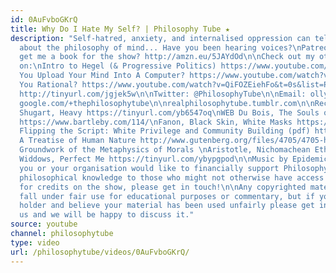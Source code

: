 ```yaml
---
id: 0AuFvboGKrQ
title: Why Do I Hate My Self? | Philosophy Tube ★
description: "Self-hatred, anxiety, and internalised oppression can tell us a lot
  about the philosophy of mind... Have you been hearing voices?\nPatreon: http://www.patreon.com/PhilosophyTube\n\nPaypal.me/PhilosophyTube\n\nWanna
  get me a book for the show? http://amzn.eu/5JAYdOd\n\nCheck out my other videos
  on:\nIntro to Hegel (& Progressive Politics) https://www.youtube.com/watch?v=OgNt1C72B_4\nCould
  You Upload Your Mind Into A Computer? https://www.youtube.com/watch?v=UmXaMNE70g0\nAre
  You Rational? https://www.youtube.com/watch?v=QiFOZEiehFo&t=0s&list=PLvoAL-KSZ32cABqZ-0SvFVsc4FY7iIyqv&index=2\n\nFacebook:
  http://tinyurl.com/jgjek5w\n\nTwitter: @PhilosophyTube\n\nEmail: ollysphilosophychannel@gmail.com\n\nGoogle+:
  google.com/+thephilosophytube\n\nrealphilosophytube.tumblr.com\n\nRecommended Reading:\nHelene
  Shugart, Heavy https://tinyurl.com/yb6547oq\nWEB Du Bois, The Souls of Black Folk
  https://www.bartleby.com/114/\nFanon, Black Skin, White Masks https://tinyurl.com/ybfzl828\nBivens,
  Flipping the Script: White Privilege and Community Building (pdf) http://www.racialequitytools.org/resourcefiles/potapchuk1.pdf\nHume,
  A Treatise of Human Nature http://www.gutenberg.org/files/4705/4705-h/4705-h.htm\nKant,
  Groundwork of the Metaphysics of Morals \nAristotle, Nichomachean Ethics\nHeather
  Widdows, Perfect Me https://tinyurl.com/ybypgpod\n\nMusic by Epidemic Sound (Epidemicsound.com)\n\nIf
  you or your organisation would like to financially support Philosophy Tube in distributing
  philosophical knowledge to those who might not otherwise have access to it in exchange
  for credits on the show, please get in touch!\n\nAny copyrighted material should
  fall under fair use for educational purposes or commentary, but if you are a copyright
  holder and believe your material has been used unfairly please get in touch with
  us and we will be happy to discuss it."
source: youtube
channel: philosophytube
type: video
url: /philosophytube/videos/0AuFvboGKrQ/
---
```

